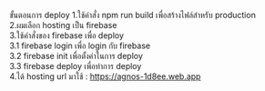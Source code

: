 ขั้นตอนการ deploy
1.ใช้คำสั่ง npm run build เพื่อสร้างไฟล์สำหรับ production </br>
2.ผมเลือก hosting เป็น firebase </br>
3.ใช้คำสั่งของ firebase เพื่อ deploy</br>
  3.1 firebase login เพื่อ login กับ firebase</br>
  3.2 firebase init เพื่อตั้งค่าในการ deploy</br>
  3.3 firebase deploy เพื่อทำการ deploy</br>
4.ได้ hosting url มาใช้ : https://agnos-1d8ee.web.app</br>
